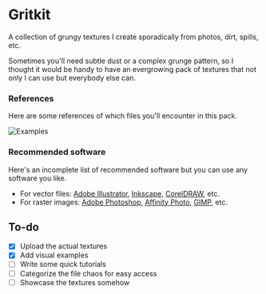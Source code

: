 # Gritkit
A collection of grungy textures I create sporadically from photos, dirt, spills, etc.

Sometimes you'll need subtle dust or a complex grunge pattern, so I thought it would be handy to have an evergrowing pack of textures that not only I can use but everybody else can.

### References
Here are some references of which files you'll encounter in this pack.

![Examples](https://github.com/darriagada/Gritkit/blob/master/assets/examples.png)

### Recommended software
Here's an incomplete list of recommended software but you can use any software you like.
* For vector files: [Adobe Illustrator](https://www.adobe.com/products/illustrator.html), [Inkscape](https://inkscape.org/), [CorelDRAW](http://www.coreldraw.com/), etc.
* For raster images: [Adobe Photoshop](https://www.adobe.com/products/photoshop.html), [Affinity Photo](https://affinity.serif.com/photo/), [GIMP](https://www.gimp.org/), etc.

## To-do
- [x] Upload the actual textures
- [x] Add visual examples
- [ ] Write some quick tutorials
- [ ] Categorize the file chaos for easy access
- [ ] Showcase the textures somehow
